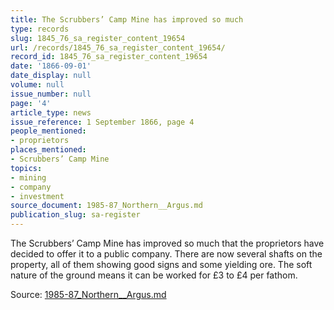 ```yaml
---
title: The Scrubbers’ Camp Mine has improved so much
type: records
slug: 1845_76_sa_register_content_19654
url: /records/1845_76_sa_register_content_19654/
record_id: 1845_76_sa_register_content_19654
date: '1866-09-01'
date_display: null
volume: null
issue_number: null
page: '4'
article_type: news
issue_reference: 1 September 1866, page 4
people_mentioned:
- proprietors
places_mentioned:
- Scrubbers’ Camp Mine
topics:
- mining
- company
- investment
source_document: 1985-87_Northern__Argus.md
publication_slug: sa-register
---
```


The Scrubbers’ Camp Mine has improved so much that the proprietors have decided to offer it to a public company.  There are now several shafts on the property, all of them showing good signs and some yielding ore.  The soft nature of the ground means it can be worked for £3 to £4 per fathom.

Source: [1985-87_Northern__Argus.md](/downloads/markdown/1985-87_Northern__Argus.md)
